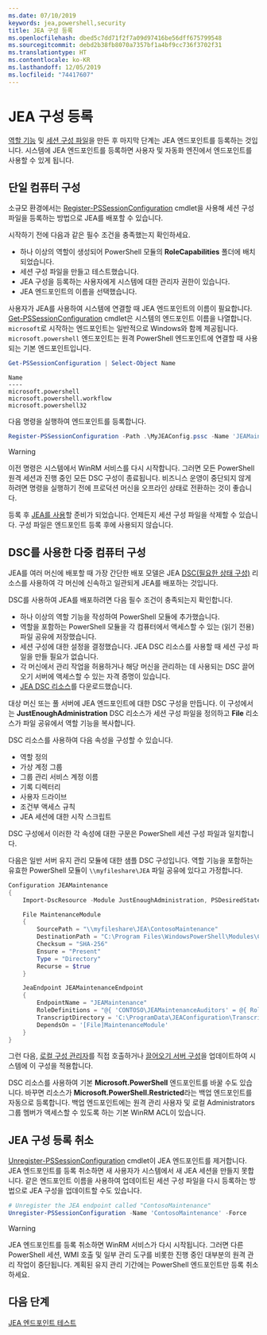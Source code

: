 ```yaml
---
ms.date: 07/10/2019
keywords: jea,powershell,security
title: JEA 구성 등록
ms.openlocfilehash: dbed5c7dd71f2f7a09d97416be56dff675799548
ms.sourcegitcommit: debd2b38fb8070a7357bf1a4bf9cc736f3702f31
ms.translationtype: HT
ms.contentlocale: ko-KR
ms.lasthandoff: 12/05/2019
ms.locfileid: "74417607"
---
```

# <a name="registering-jea-configurations"></a>JEA 구성 등록

[역할 기능](role-capabilities.md) 및 [세션 구성 파일](session-configurations.md)을 만든 후 마지막 단계는 JEA 엔드포인트를 등록하는 것입니다. 시스템에 JEA 엔드포인트를 등록하면 사용자 및 자동화 엔진에서 엔드포인트를 사용할 수 있게 됩니다.

## <a name="single-machine-configuration"></a>단일 컴퓨터 구성

소규모 환경에서는 [Register-PSSessionConfiguration](/powershell/module/microsoft.powershell.core/register-pssessionconfiguration) cmdlet을 사용해 세션 구성 파일을 등록하는 방법으로 JEA를 배포할 수 있습니다.

시작하기 전에 다음과 같은 필수 조건을 충족했는지 확인하세요.

- 하나 이상의 역할이 생성되어 PowerShell 모듈의 **RoleCapabilities** 폴더에 배치되었습니다.
- 세션 구성 파일을 만들고 테스트했습니다.
- JEA 구성을 등록하는 사용자에게 시스템에 대한 관리자 권한이 있습니다.
- JEA 엔드포인트의 이름을 선택했습니다.

사용자가 JEA를 사용하여 시스템에 연결할 때 JEA 엔드포인트의 이름이 필요합니다. [Get-PSSessionConfiguration](/powershell/module/microsoft.powershell.core/get-pssessionconfiguration) cmdlet은 시스템의 엔드포인트 이름을 나열합니다. `microsoft`로 시작하는 엔드포인트는 일반적으로 Windows와 함께 제공됩니다. `microsoft.powershell` 엔드포인트는 원격 PowerShell 엔드포인트에 연결할 때 사용되는 기본 엔드포인트입니다.

```powershell
Get-PSSessionConfiguration | Select-Object Name
```

```Output
Name
----
microsoft.powershell
microsoft.powershell.workflow
microsoft.powershell32
```

다음 명령을 실행하여 엔드포인트를 등록합니다.

```powershell
Register-PSSessionConfiguration -Path .\MyJEAConfig.pssc -Name 'JEAMaintenance' -Force
```

> [!WARNING]
> 이전 명령은 시스템에서 WinRM 서비스를 다시 시작합니다. 그러면 모든 PowerShell 원격 세션과 진행 중인 모든 DSC 구성이 종료됩니다. 비즈니스 운영이 중단되지 않게 하려면 명령을 실행하기 전에 프로덕션 머신을 오프라인 상태로 전환하는 것이 좋습니다.

등록 후 [JEA를 사용](using-jea.md)할 준비가 되었습니다. 언제든지 세션 구성 파일을 삭제할 수 있습니다. 구성 파일은 엔드포인트 등록 후에 사용되지 않습니다.

## <a name="multi-machine-configuration-with-dsc"></a>DSC를 사용한 다중 컴퓨터 구성

JEA를 여러 머신에 배포할 때 가장 간단한 배포 모델은 JEA [DSC(필요한 상태 구성)](/powershell/scripting/dsc/overview) 리소스를 사용하여 각 머신에 신속하고 일관되게 JEA를 배포하는 것입니다.

DSC를 사용하여 JEA를 배포하려면 다음 필수 조건이 충족되는지 확인합니다.

- 하나 이상의 역할 기능을 작성하여 PowerShell 모듈에 추가했습니다.
- 역할을 포함하는 PowerShell 모듈을 각 컴퓨터에서 액세스할 수 있는 (읽기 전용) 파일 공유에 저장했습니다.
- 세션 구성에 대한 설정을 결정했습니다. JEA DSC 리소스를 사용할 때 세션 구성 파일을 만들 필요가 없습니다.
- 각 머신에서 관리 작업을 허용하거나 해당 머신을 관리하는 데 사용되는 DSC 끌어오기 서버에 액세스할 수 있는 자격 증명이 있습니다.
- [JEA DSC 리소스](https://github.com/powershell/JEA/tree/master/DSC%20Resource)를 다운로드했습니다.

대상 머신 또는 풀 서버에 JEA 엔드포인트에 대한 DSC 구성을 만듭니다. 이 구성에서는 **JustEnoughAdministration** DSC 리소스가 세션 구성 파일을 정의하고 **File** 리소스가 파일 공유에서 역할 기능을 복사합니다.

DSC 리소스를 사용하여 다음 속성을 구성할 수 있습니다.

- 역할 정의
- 가상 계정 그룹
- 그룹 관리 서비스 계정 이름
- 기록 디렉터리
- 사용자 드라이브
- 조건부 액세스 규칙
- JEA 세션에 대한 시작 스크립트

DSC 구성에서 이러한 각 속성에 대한 구문은 PowerShell 세션 구성 파일과 일치합니다.

다음은 일반 서버 유지 관리 모듈에 대한 샘플 DSC 구성입니다. 역할 기능을 포함하는 유효한 PowerShell 모듈이 `\\myfileshare\JEA` 파일 공유에 있다고 가정합니다.

```powershell
Configuration JEAMaintenance
{
    Import-DscResource -Module JustEnoughAdministration, PSDesiredStateConfiguration

    File MaintenanceModule
    {
        SourcePath = "\\myfileshare\JEA\ContosoMaintenance"
        DestinationPath = "C:\Program Files\WindowsPowerShell\Modules\ContosoMaintenance"
        Checksum = "SHA-256"
        Ensure = "Present"
        Type = "Directory"
        Recurse = $true
    }

    JeaEndpoint JEAMaintenanceEndpoint
    {
        EndpointName = "JEAMaintenance"
        RoleDefinitions = "@{ 'CONTOSO\JEAMaintenanceAuditors' = @{ RoleCapabilities = 'GeneralServerMaintenance-Audit' }; 'CONTOSO\JEAMaintenanceAdmins' = @{ RoleCapabilities = 'GeneralServerMaintenance-Audit', 'GeneralServerMaintenance-Admin' } }"
        TranscriptDirectory = 'C:\ProgramData\JEAConfiguration\Transcripts'
        DependsOn = '[File]MaintenanceModule'
    }
}
```

그런 다음, [로컬 구성 관리자](/powershell/scripting/dsc/managing-nodes/metaConfig)를 직접 호출하거나 [끌어오기 서버 구성](/powershell/scripting/dsc/pull-server/pullServer)을 업데이트하여 시스템에 이 구성을 적용합니다.

DSC 리소스를 사용하여 기본 **Microsoft.PowerShell** 엔드포인트를 바꿀 수도 있습니다. 바꾸면 리소스가 **Microsoft.PowerShell.Restricted**라는 백업 엔드포인트를 자동으로 등록합니다. 백업 엔드포인트에는 원격 관리 사용자 및 로컬 Administrators 그룹 멤버가 액세스할 수 있도록 하는 기본 WinRM ACL이 있습니다.

## <a name="unregistering-jea-configurations"></a>JEA 구성 등록 취소

[Unregister-PSSessionConfiguration](/powershell/module/microsoft.powershell.core/Unregister-PSSessionConfiguration) cmdlet이 JEA 엔드포인트를 제거합니다. JEA 엔드포인트를 등록 취소하면 새 사용자가 시스템에서 새 JEA 세션을 만들지 못합니다. 같은 엔드포인트 이름을 사용하여 업데이트된 세션 구성 파일을 다시 등록하는 방법으로 JEA 구성을 업데이트할 수도 있습니다.

```powershell
# Unregister the JEA endpoint called "ContosoMaintenance"
Unregister-PSSessionConfiguration -Name 'ContosoMaintenance' -Force
```

> [!WARNING]
> JEA 엔드포인트를 등록 취소하면 WinRM 서비스가 다시 시작됩니다. 그러면 다른 PowerShell 세션, WMI 호출 및 일부 관리 도구를 비롯한 진행 중인 대부분의 원격 관리 작업이 중단됩니다. 계획된 유지 관리 기간에는 PowerShell 엔드포인트만 등록 취소하세요.

## <a name="next-steps"></a>다음 단계

[JEA 엔드포인트 테스트](using-jea.md)
